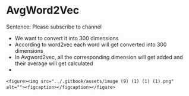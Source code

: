 # AvgWord2Vec

Sentence: Please subscribe to channel

* We want to convert it into 300 dimensions
* According to word2vec each word will get converted into 300 dimensions
* In Avgword2vec, all the corresponding dimension will get added and their average will get calculated
*

    <figure><img src="../.gitbook/assets/image (9) (1) (1) (1).png" alt=""><figcaption></figcaption></figure>
